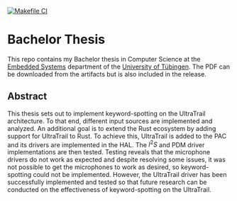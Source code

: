 [![Makefile CI](https://github.com/TomSchammo/Bachelorthesis/actions/workflows/makefile.yml/badge.svg)](https://github.com/TomSchammo/Bachelorthesis/actions/workflows/makefile.yml)

# Bachelor Thesis

This repo contains my Bachelor thesis in Computer Science at the [Embedded Systems](https://www.embedded.uni-tuebingen.de/en/home/) department of the [University of Tübingen](https://uni-tuebingen.de/en).
The PDF can be downloaded from the artifacts but is also included in the release.

## Abstract

This thesis sets out to implement keyword-spotting on the UltraTrail architecture.
To that end, different input sources are implemented and analyzed.
An additional goal is to extend the Rust ecosystem by adding support for UltraTrail to Rust.
To achieve this, UltraTrail is added to the PAC and its drivers are implemented in the HAL.
The $I^2S$ and PDM driver implementations are then tested.
Testing reveals that the microphone drivers do not work as expected and despite
resolving some issues, it was not possible to get the microphones to work as desired,
so keyword-spotting could not be implemented.
However, the UltraTrail driver has been successfully implemented and tested so that
future research can be conducted on the effectiveness of keyword-spotting on the UltraTrail.

